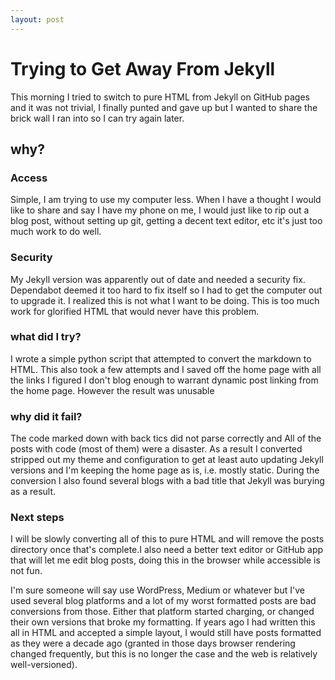 ```yaml
---
layout: post
---
```

<h1>Trying to Get Away From Jekyll</h1>

<p>
This morning I tried to switch to pure HTML from Jekyll on GitHub pages and it was not trivial, I finally punted and gave up but I wanted
to share the brick wall I ran into so I can try again later.
</p>
<h2>why?</h2>

<h3>Access</h3>

<p>
Simple, I am trying to use my computer less. When I have a thought I would like to share
and say I have my phone on me, I would just like to rip out a blog post, without setting
up git, getting a decent text editor, etc it's just too much work to do well.
</p>
<h3>Security</h3>

<p>
My Jekyll version was apparently out of date and needed a security fix.
Dependabot deemed it too hard to fix itself so I had to get the computer out to upgrade it.
I realized this is not what I want to be doing. This is too much work for glorified HTML that would
never have this problem.
</p>
<h3>what did I try?</h3>

<p>I wrote a simple python script that attempted to convert the markdown to HTML.
This also took a few attempts and I saved off the home page with all the links I figured I don't blog 
enough to warrant dynamic post linking from the home page.
However the result was unusable
</p>

<h3>why did it fail?</h3>
<p>
The code marked down with back tics did not parse correctly and
All of the posts with code (most of them) were a disaster. As
a result I converted stripped out my theme and configuration
to get at least auto updating Jekyll versions and I'm 
keeping the home page as is, i.e. mostly static. During the conversion I also found 
several blogs with a bad title that Jekyll was burying as a result.
</p>

<h3>Next steps</h3>

<p>I will be slowly converting all of this to pure HTML and will remove 
the posts directory once that's complete.I 
also need a better text editor or GitHub app
that will let me edit blog posts, doing this in 
the browser while accessible is not fun.
</p>

<p>I'm sure someone will say use WordPress, Medium or whatever but I've used several 
blog platforms and a lot of my worst formatted posts are bad conversions from those.
Either that platform started charging, or changed their own versions that broke my formatting.
If years ago I had written this all in HTML and accepted a simple layout,
I would still have posts formatted as they were a decade ago (granted in those days
browser rendering changed frequently, but this is no longer the case and the web is
relatively well-versioned).
</p>
